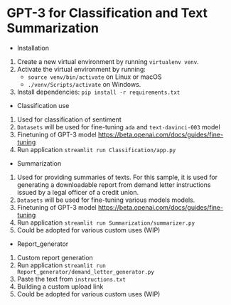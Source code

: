 # GPT-3 for Classification and Text Summarization
- Installation
1. Create a new virtual environment by running `virtualenv venv`. 
2. Activate the virtual environment by running: 
      * `source venv/bin/activate` on Linux or macOS
      * `./venv/Scripts/activate` on Windows.
3. Install dependencies: `pip install -r requirements.txt`

- Classification use
1. Used for classification of sentiment 
2. `Datasets` will be used for fine-tuning `ada` and `text-davinci-003` model
3. Finetuning of GPT-3 model https://beta.openai.com/docs/guides/fine-tuning
4. Run application `streamlit run Classification/app.py`

- Summarization 
1. Used for providing summaries of texts. For this sample, it is used for generating a downloadable report from demand letter instructions issued by a legal officer of a credit union.
2. `Datasets` will be used for fine-tuning various models models.
3. Finetuning of GPT-3 model https://beta.openai.com/docs/guides/fine-tuning
4. Run application `streamlit run Summarization/summarizer.py`
5. Could be adopted for various custom uses (WIP)

- Report_generator 
1. Custom report generation
2. Run application `streamlit run Report_generator/demand_letter_generator.py`
3. Paste the text from `instructions.txt`
4. Building a custom upload link 
5. Could be adopted for various custom uses (WIP)


